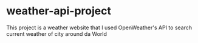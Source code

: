 # weather-api-project
This project is a weather website that I used OpenWeather's API to search current weather of city around da World 
